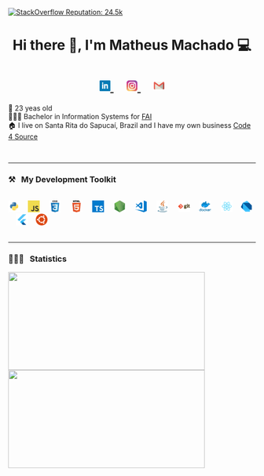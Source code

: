 [![StackOverflow Reputation: 24.5k](https://img.shields.io/badge/StackOverflow-87-F27F33?logo=stackoverflow)](https://stackoverflow.com/users/6469945/matheus-machado)

<h1 align='center'> Hi there 👋, I'm Matheus Machado  💻 </h1>

<div align="center">
 <h1>
  <a  target="_blank" href="https://www.linkedin.com/in/mateusmgd/">
    <img alt="Linkedin" width="22px" src="https://raw.githubusercontent.com/mathmach/mathmach/master/.github/linkedin.svg" />
  </a>&nbsp;&nbsp;&nbsp;
  <a target="_blank" href="https://www.instagram.com/matheusmgd/">
    <img alt="Instagram" width="22px" src="https://raw.githubusercontent.com/mathmach/mathmach/master/.github/instagram.svg" />
  </a>&nbsp;&nbsp;&nbsp;
  <a target="_blank" href="mailto:matheusmgduarte@outlook.com">
    <img alt="Email" width="22px" src="https://raw.githubusercontent.com/mathmach/mathmach/master/.github/gmail.svg" />
  </a>
 </h1>
</div>

🎂 23 yeas old  
👨🏻‍🎓 Bachelor in Information Systems for [FAI](https://www.fai-mg.br/)  
🏠 I live on Santa Rita do Sapucaí, Brazil and I have my own business [Code 4 Source](https://www.code4source.com/)

<br>

---

### ⚒&nbsp;&nbsp;&nbsp;My Development Toolkit

<br>
<img alt="Python" title="Python" src="https://raw.githubusercontent.com/github/explore/80688e429a7d4ef2fca1e82350fe8e3517d3494d/topics/python/python.png" height="24">&nbsp;&nbsp;&nbsp;
<img alt="JavaScript" title="JavaScript" src="https://raw.githubusercontent.com/github/explore/80688e429a7d4ef2fca1e82350fe8e3517d3494d/topics/javascript/javascript.png" height="24">&nbsp;&nbsp;&nbsp;&nbsp;
<img alt="CSS" title="CSS" src="https://raw.githubusercontent.com/github/explore/80688e429a7d4ef2fca1e82350fe8e3517d3494d/topics/css/css.png" height="24">&nbsp;&nbsp;&nbsp;&nbsp;
<img alt="HTML" title="HTML" src="https://raw.githubusercontent.com/github/explore/80688e429a7d4ef2fca1e82350fe8e3517d3494d/topics/html/html.png" height="24">&nbsp;&nbsp;&nbsp;&nbsp;
<img alt="TypeScript" title="TypeScript" src="https://raw.githubusercontent.com/github/explore/80688e429a7d4ef2fca1e82350fe8e3517d3494d/topics/typescript/typescript.png" height="24">&nbsp;&nbsp;&nbsp;&nbsp;
<img alt="Node.JS" title="Node.JS" src="https://raw.githubusercontent.com/github/explore/80688e429a7d4ef2fca1e82350fe8e3517d3494d/topics/nodejs/nodejs.png" height="24">&nbsp;&nbsp;&nbsp;&nbsp;
<img alt="VS Code" title="VS Code" src="https://raw.githubusercontent.com/github/explore/80688e429a7d4ef2fca1e82350fe8e3517d3494d/topics/visual-studio-code/visual-studio-code.png" height="24">&nbsp;&nbsp;&nbsp;&nbsp;
<img alt="Java" title="Java" src="https://raw.githubusercontent.com/github/explore/80688e429a7d4ef2fca1e82350fe8e3517d3494d/topics/java/java.png" height="24">&nbsp;&nbsp;&nbsp;&nbsp;
<img alt="Git" title="Git" src="https://raw.githubusercontent.com/github/explore/80688e429a7d4ef2fca1e82350fe8e3517d3494d/topics/git/git.png" height="24">&nbsp;&nbsp;&nbsp;&nbsp;
<img alt="Docker" title="Docker" src="https://raw.githubusercontent.com/github/explore/80688e429a7d4ef2fca1e82350fe8e3517d3494d/topics/docker/docker.png" height="24">&nbsp;&nbsp;&nbsp;&nbsp;
<img alt="React" title="React" src="https://raw.githubusercontent.com/github/explore/80688e429a7d4ef2fca1e82350fe8e3517d3494d/topics/react/react.png" height="24">&nbsp;&nbsp;&nbsp;
<img alt="Dart" title="Dart" src="https://raw.githubusercontent.com/github/explore/80688e429a7d4ef2fca1e82350fe8e3517d3494d/topics/dart/dart.png" height="24">&nbsp;&nbsp;&nbsp;
<img alt="Flutter" title="Flutter" src="https://raw.githubusercontent.com/github/explore/80688e429a7d4ef2fca1e82350fe8e3517d3494d/topics/flutter/flutter.png" height="24">&nbsp;&nbsp;&nbsp;
<img alt="Ubuntu" title="Ubuntu" src="https://raw.githubusercontent.com/github/explore/80688e429a7d4ef2fca1e82350fe8e3517d3494d/topics/ubuntu/ubuntu.png" height="24">
<br><br>

---

### 🕵🏼‍♂️&nbsp;&nbsp;&nbsp;Statistics

<img align="left" src="https://github-readme-stats.vercel.app/api?username=mathmach&show_icons=true&theme=dark" width="400px" height="200px" />
<img align="left" src="https://github-readme-stats.vercel.app/api/top-langs/?username=mathmach&layout=compact&theme=dark" width="400px" height="200px" />
